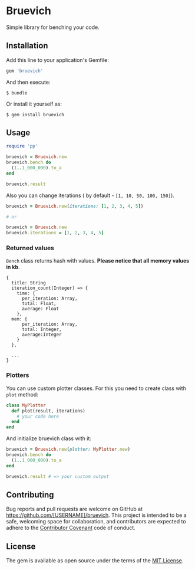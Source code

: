 # Bruevich

Simple library for benching your code.

## Installation

Add this line to your application's Gemfile:

```ruby
gem 'bruevich'
```

And then execute:

    $ bundle

Or install it yourself as:

    $ gem install bruevich

## Usage

```ruby
require 'pp'

bruevich = Bruevich.new
bruevich.bench do
  (1..1_000_000).to_a
end

bruevich.result
```

Also you can change iterations ( by default - `[1, 10, 50, 100, 150]`).

```ruby
bruevich = Bruevich.new(iterations: [1, 2, 3, 4, 5])

# or

bruevich = Bruevich.new
bruevich.iterations = [1, 2, 3, 4, 5]
```

### Returned values
`Bench` class returns hash with values. **Please notice that all memory values in kb**.

```
{
  title: String
  iteration_count(Integer) => {
    time: {
      per_iteration: Array,
      total: Float,
      average: Float
    },
  mem: {
      per_iteration: Array,
      total: Integer,
      average:Integer
    }
  },

  ...
}
```

### Plotters
You can use custom plotter classes. For this you need to create class with `plot` method:
```ruby
class MyPlotter
  def plot(result, iterations)
    # your code here
  end
end
```

And initialize bruevich class with it:
```ruby
bruevich = Bruevich.new(plotter: MyPlotter.new)
bruevich.bench do
  (1..1_000_000).to_a
end

bruevich.result # => your custom output
```

## Contributing

Bug reports and pull requests are welcome on GitHub at https://github.com/[USERNAME]/bruevich. This project is intended to be a safe, welcoming space for collaboration, and contributors are expected to adhere to the [Contributor Covenant](http://contributor-covenant.org) code of conduct.


## License

The gem is available as open source under the terms of the [MIT License](http://opensource.org/licenses/MIT).

